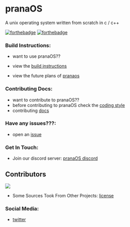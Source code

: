 # pranaOS
A unix operating system written from scratch in c / c++

[![forthebadge](https://forthebadge.com/images/badges/made-with-c.svg)](https://forthebadge.com)
[![forthebadge](https://forthebadge.com/images/badges/made-with-c-plus-plus.svg)](https://forthebadge.com)


### Build Instructions:
- want to use pranaOS??
- view the [build instructions](https://github.com/pranaOS/pranaOS/blob/master/docs/build.md)

- view the future plans of [pranaos](https://github.com/pranaOS/pranaOS/blob/master/plans/pranaOSfutureplans.pdf)


### Contributing Docs:
- want to contribute to pranaOS??
- before contributing to pranaOS check the [coding style](https://github.com/pranaOS/pranaOS/blob/master/docs/codingstyle.md)
- contributing [docs](https://github.com/pranaOS/pranaOS/blob/master/docs/contributing.md)

### Have any issues???:
- open an [issue](https://github.com/pranaOS/pranaOS/issues/new/choose)

### Get In Touch:
- Join our discord server: [pranaOS discord](https://discord.gg/XmpBTmy9Bz)


## Contributors

<a href="https://github.com/pranaOS/pranaOS/graphs/contributors">
  <img src="https://contributors-img.web.app/image?repo=pranaOS/pranaOS" />
</a>

- Some Sources Took From Other Projects: [license](https://github.com/pranaOS/pranaOS/blob/master/docs/otherprojectslicense.md)

### Social Media:
- [twitter](https://twitter.com/os_prana)